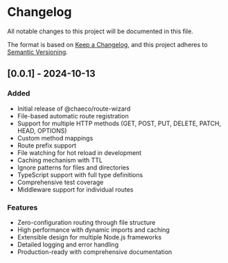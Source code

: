 # Changelog

All notable changes to this project will be documented in this file.

The format is based on [Keep a Changelog](https://keepachangelog.com/en/1.0.0/),
and this project adheres to [Semantic Versioning](https://semver.org/spec/v2.0.0.html).

## [0.0.1] - 2024-10-13

### Added

- Initial release of @chaeco/route-wizard
- File-based automatic route registration
- Support for multiple HTTP methods (GET, POST, PUT, DELETE, PATCH, HEAD, OPTIONS)
- Custom method mappings
- Route prefix support
- File watching for hot reload in development
- Caching mechanism with TTL
- Ignore patterns for files and directories
- TypeScript support with full type definitions
- Comprehensive test coverage
- Middleware support for individual routes

### Features

- Zero-configuration routing through file structure
- High performance with dynamic imports and caching
- Extensible design for multiple Node.js frameworks
- Detailed logging and error handling
- Production-ready with comprehensive documentation
